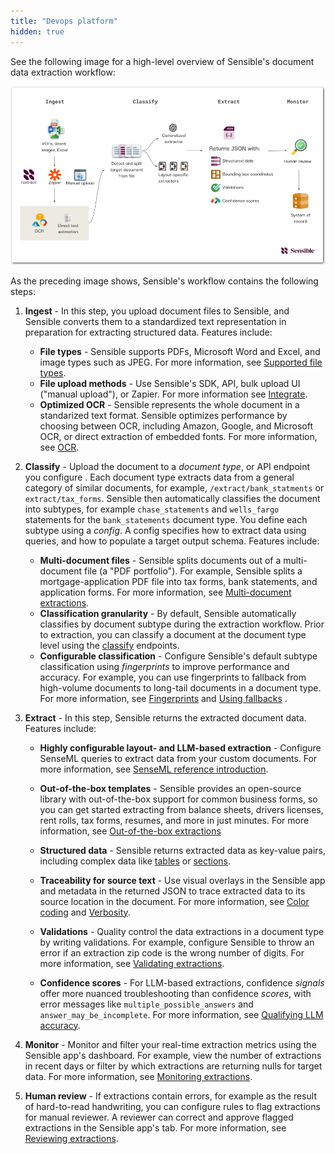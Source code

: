 ```yaml
---
title: "Devops platform"
hidden: true
---
```


See the following image for a high-level overview of Sensible's document data extraction workflow:

![Click to enlarge](https://raw.githubusercontent.com/sensible-hq/sensible-docs/main/readme-sync/assets/v0/images/final/platform_devops.png)

As the preceding image shows, Sensible's workflow contains the following steps: 

1. **Ingest** - In this step, you upload document files to Sensible, and Sensible converts them to a standardized text representation in preparation for extracting structured data. Features include:
   - **File types** - Sensible supports PDFs, Microsoft Word and Excel, and image types such as JPEG. For more information, see [Supported file types](doc:file-types).
   - **File upload methods** - Use Sensible's SDK, API, bulk upload UI ("manual upload"), or Zapier. For more information see [Integrate](doc:integrate).
   - **Optimized OCR** - Sensible represents the whole document in a standarized text format. Sensible optimizes performance by choosing between OCR, including Amazon, Google, and Microsoft OCR, or direct extraction of embedded fonts.  For more information, see [OCR](doc:ocr).

2. **Classify** - Upload the document to a _document type_, or API endpoint you configure . Each document type extracts data from a general category of similar documents, for example, `/extract/bank_statments` or `extract/tax_forms`.  Sensible then automatically classifies the document into subtypes, for example `chase_statements` and `wells_fargo` statements for the `bank_statements` document type. You define each subtype using a *config*. A config specifies how to extract data using queries, and how to populate a target output schema. Features include:
   - **Multi-document files** - Sensible splits documents out of a multi-document file (a "PDF portfolio"). For example, Sensible splits a mortgage-application PDF file into tax forms, bank statements, and application forms. For more information, see [Multi-document extractions](doc:portfolio).
   - **Classification granularity** - By default, Sensible automatically classifies by document subtype during the extraction workflow. Prior to extraction, you can classify a document at the document type level using the [classify](doc:classify) endpoints. 
   - **Configurable classification** - Configure Sensible's default subtype classification using _fingerprints_ to improve performance and accuracy. For example, you can use fingerprints to fallback from high-volume documents to long-tail documents in a document type. For more information, see [Fingerprints](doc:fingerprint) and [Using fallbacks](doc:fallbacks#capture-long-tail-documents-with-fallback-configs) .
   
3. **Extract** - In this step, Sensible returns the extracted document data. Features include: 

   - **Highly configurable layout- and LLM-based extraction** -  Configure SenseML queries to extract data from your custom documents. For more information, see  [SenseML reference introduction](doc:senseml-reference-introduction).

   - **Out-of-the-box templates** - Sensible provides an open-source library with out-of-the-box support for common business forms, so you can get started extracting from balance sheets, drivers licenses, rent rolls, tax forms, resumes, and more in just minutes. For more information, see [Out-of-the-box extractions](doc:library-quickstart)

   - **Structured data** - Sensible returns extracted data as key-value pairs, including complex data like [tables](doc:nlp-table)  or [sections](doc:repeat-layouts). 

   - **Traceability for source text** - Use visual overlays in the Sensible app and metadata in the returned JSON to trace extracted data to its source location in the document. For more information, see [Color coding](doc:color) and [Verbosity](doc:verbosity).

   - **Validations** - Quality control the data extractions in a document type by writing validations. For example, configure Sensible to throw an error if an extraction zip code is the wrong number of digits. For more information, see [Validating extractions](doc:validate-extractions).

   - **Confidence scores**  - For LLM-based extractions, confidence _signals_ offer more nuanced troubleshooting than confidence _scores_, with error messages like `multiple_possible_answers` and `answer_may_be_incomplete`. For more information, see [Qualifying LLM accuracy](doc:confidence).

4. **Monitor** -  Monitor and filter your  real-time extraction metrics using the Sensible app's dashboard. For example, view the number of extractions in recent days or filter by which extractions are returning nulls for target data. For more information, see [Monitoring extractions](doc:metrics).

5. **Human review** - If extractions contain errors, for example as the result of hard-to-read handwriting, you can configure rules to flag extractions for manual reviewer. A reviewer can correct and approve flagged extractions in the Sensible app's tab. For more information, see [Reviewing extractions](doc:human-review).  
